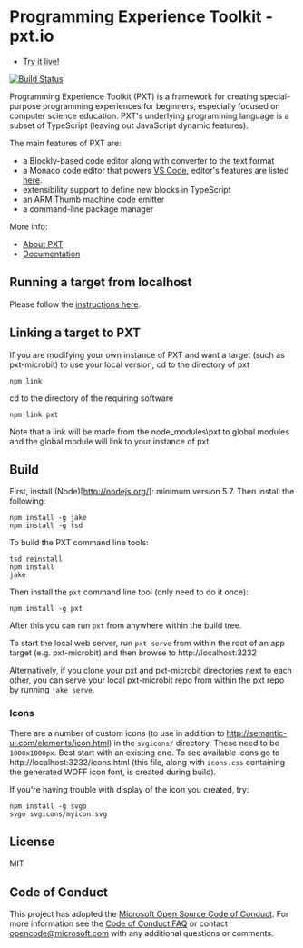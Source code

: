 # Programming Experience Toolkit - pxt.io

* [Try it live!](https://pxt.io)

[![Build Status](https://travis-ci.org/Microsoft/pxt.svg?branch=master)](https://travis-ci.org/Microsoft/pxt)

Programming Experience Toolkit (PXT) is a framework for creating special-purpose programming experiences for
beginners, especially focused on computer science education. PXT's underlying
programming language is a subset of TypeScript (leaving out JavaScript dynamic
features).

The main features of PXT are:
* a Blockly-based code editor along with converter to the text format
* a Monaco code editor that powers [VS Code](https://github.com/Microsoft/vscode), editor's features are listed [here](https://code.visualstudio.com/docs/editor/editingevolved).
* extensibility support to define new blocks in TypeScript
* an ARM Thumb machine code emitter
* a command-line package manager

More info:
* [About PXT](https://www.pxt.io/about)
* [Documentation](https://www.pxt.io/docs)

## Running a target from localhost

Please follow the [instructions here](https://www.pxt.io/cli).

## Linking a target to PXT

If you are modifying your own instance of PXT and want a target (such as pxt-microbit) to use your local version, 
cd to the directory of pxt

```
npm link
```
cd to the directory of the requiring software
```
npm link pxt
```

Note that a link will be made from the node_modules\pxt to global modules and the global module will link to your instance of pxt.

## Build

First, install (Node)[http://nodejs.org/]: minimum version 5.7. Then install the following:
```
npm install -g jake
npm install -g tsd
```

To build the PXT command line tools:

```
tsd reinstall
npm install
jake
```

Then install the `pxt` command line tool (only need to do it once):

```
npm install -g pxt
```

After this you can run `pxt` from anywhere within the build tree.

To start the local web server, run `pxt serve` from within the root
of an app target (e.g. pxt-microbit) and then browse to http://localhost:3232

Alternatively, if you clone your pxt and pxt-microbit directories next to each
other, you can serve your local pxt-microbit repo from within the pxt repo by
running `jake serve`.


### Icons

There are a number of custom icons (to use in addition
to http://semantic-ui.com/elements/icon.html) in the `svgicons/` directory.
These need to be `1000x1000px`. Best start with an existing one. To see available icons go to
http://localhost:3232/icons.html (this file, along with `icons.css` containing
the generated WOFF icon font, is created during build).

If you're having trouble with display of the icon you created, try:
```
npm install -g svgo
svgo svgicons/myicon.svg
```

## License

MIT

## Code of Conduct

This project has adopted the [Microsoft Open Source Code of Conduct](https://opensource.microsoft.com/codeofconduct/). For more information see the [Code of Conduct FAQ](https://opensource.microsoft.com/codeofconduct/faq/) or contact [opencode@microsoft.com](mailto:opencode@microsoft.com) with any additional questions or comments.
